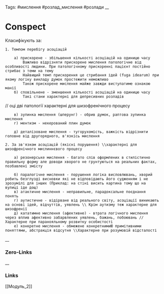 Tags: #мислення #розлад_мислення #розлади 
__
# Conspect
Класифікують за:

	1. Темпом перебігу асоціацій
	
		а) прискорене - збільшення кількості асоціацій на одиницю часу
			Важливо відрізняти прискорене мислення патологічне від особливості людини. При патологічному прискоренні пацієнт постійно стрибає з теми на тему
			Найвищий темп прискорення це стрибання ідей (fuga idearum) при якому логіку викладу думок простежити неможливо
			Також прискорене мислення майже завжди виступатиме ознакою манії
		б) сповільнене - зменшення кількості асоціацій на одиницю часу
			Такі стани характерні для депресивних розладів

// оці дві патології характерні для шизофренічного процесу

		в) зупинка мислення (шперунг) - обрив думок, раптова зупинка мислення
		г) ментизм - некерований плин думок
		
		д) деталізоване мислення - тугорухомість, важкість відрізнити головне від другорядного, в'язкісь мислення

	2. За зв'язком асоціацій (якісні порушення) \\характерні для шизофренічного мислиннєвого процесу
	
		а) резонерське мислення - багато слів оформлених в стилістично правильну форму але доводи хворого не грунтуються на реальних фактах, позбавлені змісту 
		
		б) паралогічне мислення - порушення логіка висловлювань, хворий робить безглузді висновки які не відповідають його судженням і не зрозумілі для інших (Приклад: на стіні висить картина тому що на вулиці іде дощ)
		в) атактичне мислення - неправильне, парадоксальне поєднання понять
		г) аутистичне - відірване від реального світу, асоціації виникають на основі ідей, відчуттів, уявлень \\ Крім аутизму теж характерне для шизофренії 
		д) кататимне мислення (афективне) - втрата логічного мислення через вплив афективно забарвлених уявлень, бажань, побоювань // Характерне при паранояльному розвитку особистості
		е) конкретне мислення - обмежене конкретнимиЮ примітивними поняттями, абстракція відсутня \\Характерне при розумовій відсталості
__
### Zero-Links

__
### Links
[[Модуль_2]]